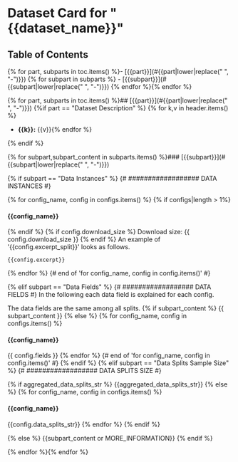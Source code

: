 ---
---

# Dataset Card for "{{dataset_name}}"

## Table of Contents
{% for part, subparts in toc.items() %}- [{{part}}](#{{part|lower|replace(" ", "-")}})
{% for subpart in subparts %}  - [{{subpart}}](#{{subpart|lower|replace(" ", "-")}})
{% endfor %}{% endfor %}


{% for part, subparts in toc.items() %}## [{{part}}](#{{part|lower|replace(" ", "-")}})
{%if part == "Dataset Description" %}
{% for k,v in header.items() %} 
- **{{k}}:** {{v}}{% endfor %}

{% endif %} 

{% for subpart,subpart_content in subparts.items() %}### [{{subpart}}](#{{subpart|lower|replace(" ", "-")}})

{% if subpart == "Data Instances" %} {# ################## DATA INSTANCES #}

{% for config_name, config in configs.items() %} 
{% if configs|length > 1%}
#### {{config_name}}
{% endif %}
{% if config.download_size %}
Download size: {{ config.download_size }}
{% endif %}
An example of '{{config.excerpt_split}}' looks as follows.
```
{{config.excerpt}}
```
{% endfor %} {# end of 'for config_name, config in config.items()' #}

{% elif subpart == "Data Fields" %} {# ################## DATA FIELDS #}
In the following each data field is explained for each config.
 
The data fields are the same among all splits.
{% if subpart_content %}
{{ subpart_content }}
{% else %} 
{% for config_name, config in configs.items() %} 
#### {{config_name}}
{{ config.fields }} 
{% endfor %} {# end of 'for config_name, config in config.items()' #}
{% endif %}
{% elif subpart == "Data Splits Sample Size" %} {# ################## DATA SPLITS SIZE #}

{% if aggregated_data_splits_str %}
{{aggregated_data_splits_str}}
{% else %}
{% for config_name, config in configs.items() %}
#### {{config_name}}

{{config.data_splits_str}}
{% endfor %}
{% endif %}

{% else %}
{{subpart_content or MORE_INFORMATION}}
{% endif %}

{% endfor %}{% endfor %}

